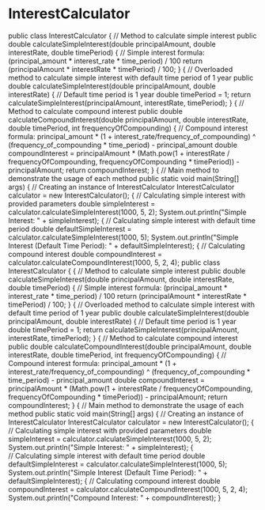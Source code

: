 # InterestCalculator
public class InterestCalculator 
    {
    // Method to calculate simple interest
    public double calculateSimpleInterest(double principalAmount, double interestRate, double timePeriod) {
        // Simple interest formula: (principal_amount * interest_rate * time_period) / 100
        return (principalAmount * interestRate * timePeriod) / 100;
    }
    {
    // Overloaded method to calculate simple interest with default time period of 1 year
    public double calculateSimpleInterest(double principalAmount, double interestRate) {
        // Default time period is 1 year
        double timePeriod = 1;
        return calculateSimpleInterest(principalAmount, interestRate, timePeriod);
    }
    {
    // Method to calculate compound interest
    public double calculateCompoundInterest(double principalAmount, double interestRate,
                                            double timePeriod, int frequencyOfCompounding) {
        // Compound interest formula: principal_amount * (1 + interest_rate/frequency_of_compounding) ^ (frequency_of_compounding * time_period) - principal_amount
        double compoundInterest = principalAmount * (Math.pow(1 + interestRate / frequencyOfCompounding, frequencyOfCompounding * timePeriod)) - principalAmount;
        return compoundInterest;
    }
    {
    // Main method to demonstrate the usage of each method
    public static void main(String[] args) {
        // Creating an instance of InterestCalculator
        InterestCalculator calculator = new InterestCalculator();
      {
        // Calculating simple interest with provided parameters
        double simpleInterest = calculator.calculateSimpleInterest(1000, 5, 2);
        System.out.println("Simple Interest: " + simpleInterest);
      {
        // Calculating simple interest with default time period
        double defaultSimpleInterest = calculator.calculateSimpleInterest(1000, 5);
        System.out.println("Simple Interest (Default Time Period): " + defaultSimpleInterest);
       {
        // Calculating compound interest
        double compoundInterest = calculator.calculateCompoundInterest(1000, 5, 2, 4);
        public class InterestCalculator {
     {
    // Method to calculate simple interest
    public double calculateSimpleInterest(double principalAmount, double interestRate, double timePeriod) {
        // Simple interest formula: (principal_amount * interest_rate * time_period) / 100
        return (principalAmount * interestRate * timePeriod) / 100;
    }
     {
    // Overloaded method to calculate simple interest with default time period of 1 year
    public double calculateSimpleInterest(double principalAmount, double interestRate) {
        // Default time period is 1 year
        double timePeriod = 1;
        return calculateSimpleInterest(principalAmount, interestRate, timePeriod);
    }
     {
    // Method to calculate compound interest
    public double calculateCompoundInterest(double principalAmount, double interestRate,
                                            double timePeriod, int frequencyOfCompounding) {
        // Compound interest formula: principal_amount * (1 + interest_rate/frequency_of_compounding) ^ (frequency_of_compounding * time_period) - principal_amount
        double compoundInterest = principalAmount * (Math.pow(1 + interestRate / frequencyOfCompounding, frequencyOfCompounding * timePeriod)) - principalAmount;
        return compoundInterest;
    }
     {
    // Main method to demonstrate the usage of each method
    public static void main(String[] args) {
        // Creating an instance of InterestCalculator
        InterestCalculator calculator = new InterestCalculator();
         {
        // Calculating simple interest with provided parameters
        double simpleInterest = calculator.calculateSimpleInterest(1000, 5, 2);
        System.out.println("Simple Interest: " + simpleInterest);
        {  
        // Calculating simple interest with default time period
        double defaultSimpleInterest = calculator.calculateSimpleInterest(1000, 5);
        System.out.println("Simple Interest (Default Time Period): " + defaultSimpleInterest);
         {
        // Calculating compound interest
        double compoundInterest = calculator.calculateCompoundInterest(1000, 5, 2, 4);
        System.out.println("Compound Interest: " + compoundInterest);
    }

